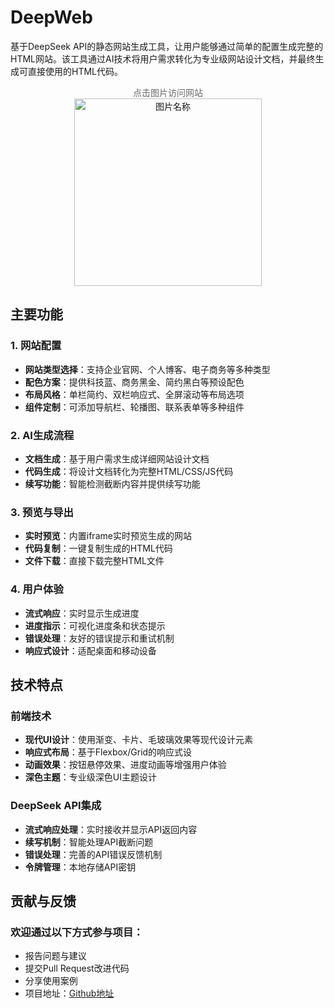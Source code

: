 # DeepWeb
基于DeepSeek API的静态网站生成工具，让用户能够通过简单的配置生成完整的HTML网站。该工具通过AI技术将用户需求转化为专业级网站设计文档，并最终生成可直接使用的HTML代码。

<div  align="center" style="color: rgba(70, 70, 70, 0.8)"> 
点击图片访问网站</br>
<a href="https://github.com/soaing2024/DeepWeb">   
<img src="https://img.picui.cn/free/2025/06/02/683d1646ecf49.png" width = "300" height = "300" alt="图片名称" align=center />
</a>
</div> 

## 主要功能
### 1. 网站配置
- **网站类型选择**：支持企业官网、个人博客、电子商务等多种类型
- **配色方案**：提供科技蓝、商务黑金、简约黑白等预设配色
- **布局风格**：单栏简约、双栏响应式、全屏滚动等布局选项
- **组件定制**：可添加导航栏、轮播图、联系表单等多种组件

### 2. AI生成流程
- **文档生成**：基于用户需求生成详细网站设计文档
- **代码生成**：将设计文档转化为完整HTML/CSS/JS代码
- **续写功能**：智能检测截断内容并提供续写功能

### 3. 预览与导出
- **实时预览**：内置iframe实时预览生成的网站
- **代码复制**：一键复制生成的HTML代码
- **文件下载**：直接下载完整HTML文件

### 4. 用户体验
- **流式响应**：实时显示生成进度
- **进度指示**：可视化进度条和状态提示
- **错误处理**：友好的错误提示和重试机制
- **响应式设计**：适配桌面和移动设备

## 技术特点
### 前端技术
- **现代UI设计**：使用渐变、卡片、毛玻璃效果等现代设计元素
- **响应式布局**：基于Flexbox/Grid的响应式设
- **动画效果**：按钮悬停效果、进度动画等增强用户体验
- **深色主题**：专业级深色UI主题设计

### DeepSeek API集成
- **流式响应处理**：实时接收并显示API返回内容
- **续写机制**：智能处理API截断问题
- **错误处理**：完善的API错误反馈机制
- **令牌管理**：本地存储API密钥

## 贡献与反馈
### 欢迎通过以下方式参与项目：
- 报告问题与建议
- 提交Pull Request改进代码
- 分享使用案例
- 项目地址：[Github地址](https://github.com/soaing2024/DeepWeb)
